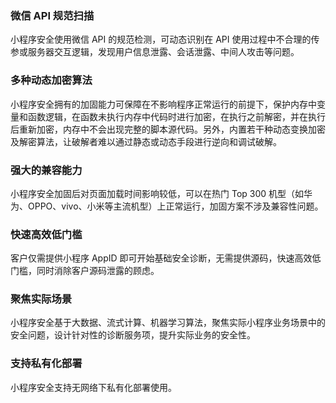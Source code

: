 
### 微信 API 规范扫描
小程序安全使用微信 API 的规范检测，可动态识别在 API 使用过程中不合理的传参或服务器交互逻辑，发现用户信息泄露、会话泄露、中间人攻击等问题。


### 多种动态加密算法
小程序安全拥有的加固能力可保障在不影响程序正常运行的前提下，保护内存中变量和函数逻辑，在函数未执行内存中代码时进行加密，在执行之前解密，并在执行后重新加密，内存中不会出现完整的脚本源代码。另外，内置若干种动态变换加密及解密算法，让破解者难以通过静态或动态手段进行逆向和调试破解。



### 强大的兼容能力
小程序安全加固后对页面加载时间影响较低，可以在热门 Top 300 机型（如华为、OPPO、vivo、小米等主流机型）上正常运行，加固方案不涉及兼容性问题。



### 快速高效低门槛
客户仅需提供小程序 AppID 即可开始基础安全诊断，无需提供源码，快速高效低门槛，同时消除客户源码泄露的顾虑。



### 聚焦实际场景
小程序安全基于大数据、流式计算、机器学习算法，聚焦实际小程序业务场景中的安全问题，设计针对性的诊断服务项，提升实际业务的安全性。


### 支持私有化部署
小程序安全支持无网络下私有化部署使用。


